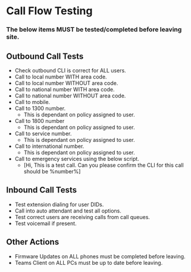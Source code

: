 # Call Flow Testing
### The below items MUST be tested/completed before leaving site.

## Outbound Call Tests
- <i class="fas fa-square"></i> Check outbound CLI is correct for ALL users.
- Call to local number WITH area code.
- Call to local number WITHOUT area code.
- Call to national number WITH area code.
- Call to national number WITHOUT area code.
- Call to mobile.
- Call to 1300 number.
	- This is dependant on policy assigned to user.
- Call to 1800 number
	- This is dependant on policy assigned to user.
- Call to service number.
	- This is dependant on policy assigned to user.
- Call to international number.
	- This is dependant on policy assigned to user.
- Call to emergency services using the below script.
	- [Hi, This is a test call. Can you please confirm the CLI for this call should be %number%]
	
## Inbound Call Tests
- Test extension dialing for user DIDs.
- Call into auto attendant and test all options.
- Test correct users are receiving calls from call queues.
- Test voicemail if present.

## Other Actions
- Firmware Updates on ALL phones must be completed before leaving.
- Teams Client on ALL PCs must be up to date before leaving.
